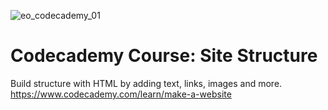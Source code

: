 ![eo_codecademy_01](https://user-images.githubusercontent.com/55994508/91650891-1b519680-ea4b-11ea-839a-dd154e76ed9d.jpg)
# Codecademy Course: Site Structure
Build structure with HTML by adding text, links, images and more.
https://www.codecademy.com/learn/make-a-website
